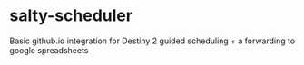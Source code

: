 # salty-scheduler
Basic github.io integration for Destiny 2 guided scheduling + a forwarding to google spreadsheets
